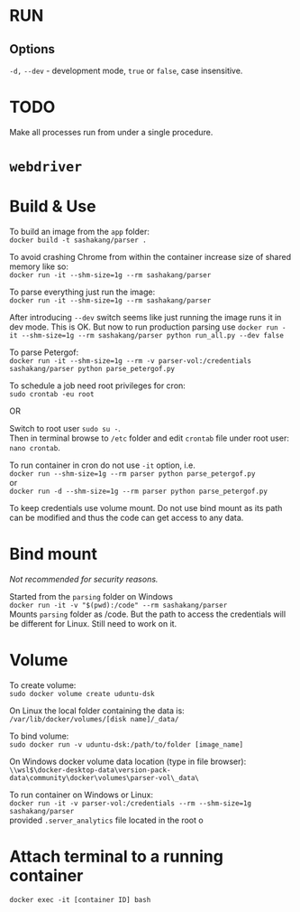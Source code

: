 # RUN

## Options 

`-d,` `--dev` - development mode, `true` or `false`, case insensitive.

# TODO

Make all processes run from under a single procedure.

# `webdriver`


# Build & Use
To build an image from the `app` folder:  
`docker build -t sashakang/parser .`

To avoid crashing Chrome from within the container increase size of shared memory like so:  
`docker run -it --shm-size=1g --rm sashakang/parser`

To parse everything just run the image:  
`docker run -it --shm-size=1g --rm sashakang/parser`

After introducing `--dev` switch seems like just running the image runs it in dev mode.
This is OK.
But now to run production parsing use 
`docker run -it --shm-size=1g --rm sashakang/parser python run_all.py --dev false`

To parse Petergof:  
`docker run -it --shm-size=1g --rm -v parser-vol:/credentials sashakang/parser python parse_petergof.py`

To schedule a job need root privileges for cron:  
`sudo crontab -eu root`

OR

Switch to root user `sudo su -`.  
Then in terminal browse to `/etc` folder and edit `crontab` file under root user: `nano crontab`.

To run container in cron do not use `-it` option, i.e.  
`docker run --shm-size=1g --rm parser python parse_petergof.py`  
or  
`docker run -d --shm-size=1g --rm parser python parse_petergof.py`

To keep credentials use volume mount. Do not use bind mount as its path can be modified and thus the code can get access to any data.

# Bind mount

*Not recommended for security reasons.*

Started from the `parsing` folder on Windows  
`docker run -it -v "$(pwd):/code" --rm sashakang/parser`  
Mounts `parsing` folder as /code. But the path to access the credentials will be different for Linux. Still need to work on it.

# Volume
To create volume:  
`sudo docker volume create uduntu-dsk`

On Linux the local folder containing the data is:  
`/var/lib/docker/volumes/[disk name]/_data/`

To bind volume:  
`sudo docker run -v uduntu-dsk:/path/to/folder [image_name]`

On Windows docker volume data location (type in file browser):  
`\\wsl$\docker-desktop-data\version-pack-data\community\docker\volumes\parser-vol\_data\`

To run container on Windows or Linux:  
`docker run -it -v parser-vol:/credentials --rm --shm-size=1g sashakang/parser`  
provided `.server_analytics` file located in the root o

# Attach terminal to a running container

`docker exec -it [container ID] bash`

